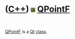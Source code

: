 



 

 

 

 

 

([C++](Cpp.htm)) ![Qt](PicQt.png) [QPointF](CppQPointF.htm)
===========================================================

 

[QPointF](CppQPointF.htm) is a [Qt](CppQt.htm) [class](CppClass.htm).

 

 

 

 

 





 



